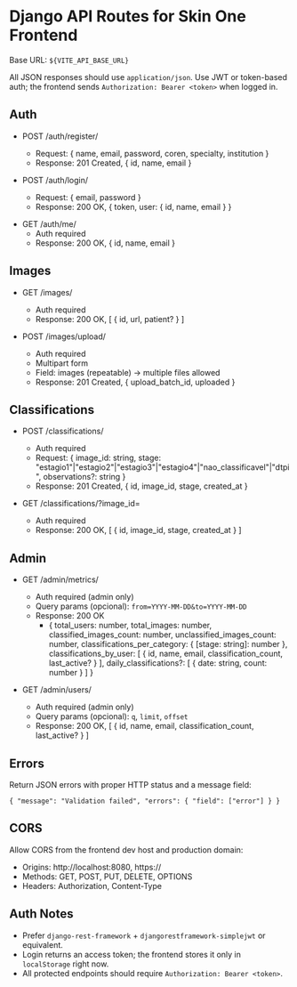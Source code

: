 # Django API Routes for Skin One Frontend

Base URL: `${VITE_API_BASE_URL}`

All JSON responses should use `application/json`. Use JWT or token-based auth; the frontend sends `Authorization: Bearer <token>` when logged in.

## Auth

- POST /auth/register/
  - Request: { name, email, password, coren, specialty, institution }
  - Response: 201 Created, { id, name, email }

- POST /auth/login/
  - Request: { email, password }
  - Response: 200 OK, { token, user: { id, name, email } }

<!-- Google auth não terá mais. -->

- GET /auth/me/
  - Auth required
  - Response: 200 OK, { id, name, email }

## Images

- GET /images/
  - Auth required
  - Response: 200 OK, [ { id, url, patient? } ]

- POST /images/upload/
  - Auth required
  - Multipart form
  - Field: images (repeatable) -> multiple files allowed
  - Response: 201 Created, { upload_batch_id, uploaded }

## Classifications

- POST /classifications/
  - Auth required
  - Request: { image_id: string, stage: "estagio1"|"estagio2"|"estagio3"|"estagio4"|"nao_classificavel"|"dtpi", observations?: string }
  - Response: 201 Created, { id, image_id, stage, created_at }

- GET /classifications/?image_id=<id>
  - Auth required
  - Response: 200 OK, [ { id, image_id, stage, created_at } ]

## Admin

- GET /admin/metrics/
  - Auth required (admin only)
  - Query params (opcional): `from=YYYY-MM-DD&to=YYYY-MM-DD`
  - Response: 200 OK
    - {
      total_users: number,
      total_images: number,
      classified_images_count: number,
      unclassified_images_count: number,
      classifications_per_category: { [stage: string]: number },
      classifications_by_user: [ { id, name, email, classification_count, last_active? } ],
      daily_classifications?: [ { date: string, count: number } ]
    }

- GET /admin/users/
  - Auth required (admin only)
  - Query params (opcional): `q`, `limit`, `offset`
  - Response: 200 OK, [ { id, name, email, classification_count, last_active? } ]

## Errors

Return JSON errors with proper HTTP status and a message field:

```
{ "message": "Validation failed", "errors": { "field": ["error"] } }
```

## CORS

Allow CORS from the frontend dev host and production domain:
- Origins: http://localhost:8080, https://<prod-domain>
- Methods: GET, POST, PUT, DELETE, OPTIONS
- Headers: Authorization, Content-Type

## Auth Notes

- Prefer `django-rest-framework` + `djangorestframework-simplejwt` or equivalent.
- Login returns an access token; the frontend stores it only in `localStorage` right now.
- All protected endpoints should require `Authorization: Bearer <token>`.
